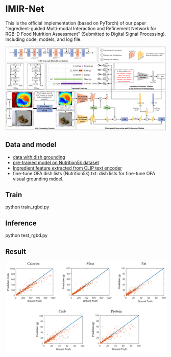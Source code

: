 # IMIR-Net
This is the official implementation (based on PyTorch) of our paper "Ingredient-guided Multi-modal Interaction and Refinement Network for RGB-D Food Nutrition Assessment" (Submitted to Digital Signal Processing).
Including code, models, and log file.

<div align="center">
  <img src="https://github.com/nianfd/IMIR-Net-DSP/blob/main/framework.png" width=800 />
</div>

## Data and model
- [data with dish grounding](https://pan.baidu.com/s/1VzYF3wWGLrYJHH4liUEhDw?pwd=14x6)
- [pre-trained model on Nutrition5k dataset](https://pan.baidu.com/s/1x-TSXCddzoZjALfB0rIamQ?pwd=hz1e)
- [Ingredient feature extracted from CLIP text encoder](https://pan.baidu.com/s/159EDLOwMtHj549Cjube0YA?pwd=7f4d)
- fine-tune OFA dish lists (Nutrition5k).txt: dish lists for fine-tune OFA visual grounding mdoel.


## Train
python train_rgbd.py

## Inference
python test_rgbd.py

## Result
<div align="center">
  <img src="https://github.com/nianfd/IMIR-Net-DSP/blob/main/results.png" width=800 />
</div>
